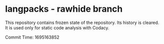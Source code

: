 # langpacks - rawhide branch

This repository contains frozen state of the repository.
Its history is cleared. It is used only for static code
analysis with Codacy.

Commit Time: 1695163852